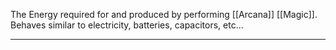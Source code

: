 The Energy required for and produced by performing [[Arcana]] [[Magic]]. Behaves similar to electricity, batteries, capacitors, etc...

----

